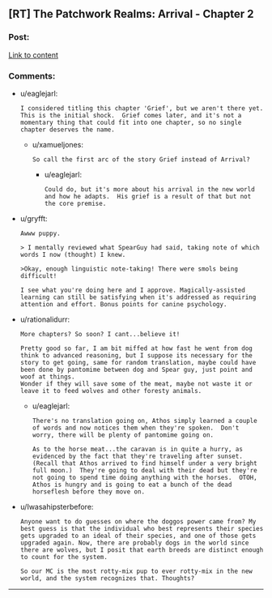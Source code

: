 ## [RT] The Patchwork Realms: Arrival - Chapter 2

### Post:

[Link to content](https://www.royalroad.com/fiction/30636/the-patchwork-realms-arrival/chapter/465704/chapter-2-the-caravan)

### Comments:

- u/eaglejarl:
  ```
  I considered titling this chapter 'Grief', but we aren't there yet.  This is the initial shock.  Grief comes later, and it's not a momentary thing that could fit into one chapter, so no single chapter deserves the name.
  ```

  - u/xamueljones:
    ```
    So call the first arc of the story Grief instead of Arrival?
    ```

    - u/eaglejarl:
      ```
      Could do, but it's more about his arrival in the new world and how he adapts.  His grief is a result of that but not the core premise.
      ```

- u/gryfft:
  ```
  Awww puppy.

  > I mentally reviewed what SpearGuy had said, taking note of which words I now (thought) I knew.

  >Okay, enough linguistic note-taking! There were smols being difficult!

  I see what you're doing here and I approve. Magically-assisted learning can still be satisfying when it's addressed as requiring attention and effort. Bonus points for canine psychology.
  ```

- u/rationalidurr:
  ```
  More chapters? So soon? I cant...believe it!

  Pretty good so far, I am bit miffed at how fast he went from dog think to advanced reasoning, but I suppose its necessary for the story to get going, same for random translation, maybe could have been done by pantomime between dog and Spear guy, just point and woof at things.
  Wonder if they will save some of the meat, maybe not waste it or leave it to feed wolves and other foresty animals.
  ```

  - u/eaglejarl:
    ```
    There's no translation going on, Athos simply learned a couple of words and now notices them when they're spoken.  Don't worry, there will be plenty of pantomime going on.  

    As to the horse meat...the caravan is in quite a hurry, as evidenced by the fact that they're traveling after sunset.  (Recall that Athos arrived to find himself under a very bright full moon.)  They're going to deal with their dead but they're not going to spend time doing anything with the horses.  OTOH, Athos is hungry and is going to eat a bunch of the dead horseflesh before they move on.
    ```

- u/Iwasahipsterbefore:
  ```
  Anyone want to do guesses on where the doggos power came from? My best guess is that the individual who best represents their species gets upgraded to an ideal of their species, and one of those gets upgraded again. Now, there are probably dogs in the world since there are wolves, but I posit that earth breeds are distinct enough to count for the system. 

  So our MC is the most rotty-mix pup to ever rotty-mix in the new world, and the system recognizes that. Thoughts?
  ```

---

